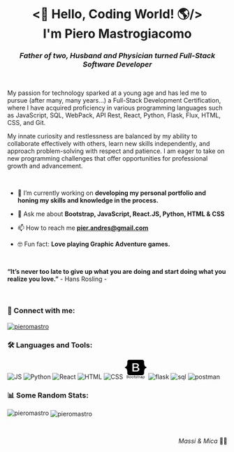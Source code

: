 <!--
Here are some ideas to get you started:

- 👯 I’m looking to collaborate on ...
- 🤔 I’m looking for help with
-->

<div id="header" align="center">
    <h1 align="center"><👋 Hello, Coding World! 🌎/><br>I'm Piero Mastrogiacomo</h1>
    <h3 align="center"><i>Father of two, Husband and Physician turned Full-Stack Software Developer</i></h3>
</div>

</br>

<p>My passion for technology sparked at a young age and has led me to pursue (after many, many years...) a Full-Stack Development Certification, where I have acquired proficiency in various programming languages such as JavaScript, SQL, WebPack, API Rest, React, Python, Flask, Flux, HTML, CSS, and Git.

My innate curiosity and restlessness are balanced by my ability to collaborate effectively with others, learn new skills independently, and approach problem-solving with respect and patience. I am eager to take on new programming challenges that offer opportunities for professional growth and advancement.</p>

</br>

- 🔭 I’m currently working on **developing my personal portfolio and honing my skills and knowledge in the process.**

- 💬 Ask me about **Bootstrap, JavaScript, React.JS, Python, HTML & CSS**

- 📫 How to reach me **pier.andres@gmail.com**

- 🤓 Fun fact: **Love playing Graphic Adventure games.**

<br>

**“It’s never too late to give up what you are doing and start doing what you realize you love.”** - Hans Rosling -

</br>

<h3 align="left">🔌 Connect with me:</h3>
<p align="left">
<a href="https://linkedin.com/in/pieromastro" target="blank"><img align="center" src="https://cdn-icons-png.flaticon.com/512/174/174857.png" alt="pieromastro" height="45" width="45" /></a>
</p>

<h3 align="left">🛠 Languages and Tools:</h3>
<p align="left">
    <img src="https://upload.wikimedia.org/wikipedia/commons/thumb/6/6a/JavaScript-logo.png/600px-JavaScript-logo.png?20120221235433" alt="JS" width="40"/>
    <img src="https://upload.wikimedia.org/wikipedia/commons/thumb/c/c3/Python-logo-notext.svg/1869px-Python-logo-notext.svg.png" alt="Python" width="45"/>
    <img src="https://upload.wikimedia.org/wikipedia/commons/thumb/a/a7/React-icon.svg/2300px-React-icon.svg.png" alt="React" width="50"/>
    <img src="https://cdn.pixabay.com/photo/2017/08/05/11/16/logo-2582748_960_720.png" alt="HTML" width="50"/>
    <img src="https://cdn.pixabay.com/photo/2017/08/05/11/16/logo-2582747_1280.png" alt="CSS" width="50"/>
    <img src="https://raw.githubusercontent.com/devicons/devicon/master/icons/bootstrap/bootstrap-plain-wordmark.svg" alt="bootstrap" width="50" height="45"/>
    <img src="https://cdn.freebiesupply.com/logos/thumbs/2x/flask-logo.png" alt="flask" width="70"/>
    <img src="https://upload.wikimedia.org/wikipedia/commons/8/87/Sql_data_base_with_logo.png" alt="sql" width="90"/>
    <img src="https://uxwing.com/wp-content/themes/uxwing/download/brands-and-social-media/postman-icon.png" alt="postman" width="45"/> </p>

<h3 align="left">📊 Some Random Stats:</h3>
<p><img align="left" src="https://github-readme-stats.vercel.app/api?username=pieromastro&show_icons=true&locale=en" alt="pieromastro" /></p>

<p>&nbsp;<img align="center" src="https://github-readme-stats.vercel.app/api/top-langs?username=pieromastro&show_icons=true&locale=en&layout=compact" alt="pieromastro" /></p>

</br>
<p align="right"><i>Massi & Mica</i> 💚💜</p>
